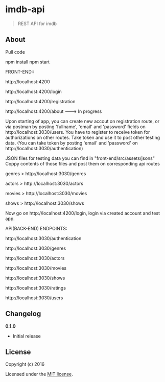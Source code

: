 # imdb-api

> REST API for imdb

## About

Pull code

npm install
npm start

FRONT-END::

http://localhost:4200

http://localhost:4200/login

http://localhost:4200/registration

http://localhost:4200/about   ---> In progress

Upon starting of app, you can create new accout on registration route, or via postman by posting 'fullname', 'email' and 'password' fields on http://localhost:3030/users.
You have to register to receive token for authorizations on other routes. 
Take token and use it to post other testing data.  (You can take token by posting 'email' and 'password' on http://localhost:3030/authentication)

JSON files for testing data you can find in "front-end/src/assets/jsons"
Coppy contents of those files and post them on corresponding api routes

genres > http://localhost:3030/genres

actors > http://localhost:3030/actors

movies > http://localhost:3030/movies

shows  > http://localhost:3030/shows

Now go on http://localhost:4200/login, login via created account and test app.


API(BACK-END) ENDPOINTS:

http://localhost:3030/authentication

http://localhost:3030/genres

http://localhost:3030/actors

http://localhost:3030/movies

http://localhost:3030/shows

http://localhost:3030/ratings

http://localhost:3030/users


## Changelog

__0.1.0__

- Initial release

## License

Copyright (c) 2016

Licensed under the [MIT license](LICENSE).
